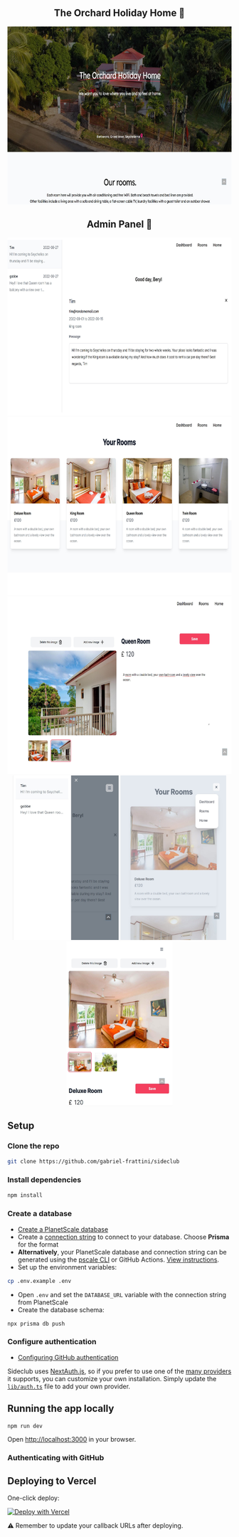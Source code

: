
<div align="center">
<h2 align="center">The Orchard Holiday Home &#127796;</h2>
<img src="https://github.com/gabriel-frattini/theOrchard/blob/main/src/images/showcase/theorchard.jpg" width="720" height="400" />


<h2 align="center">Admin Panel &#128272;</h2>

<img src="https://github.com/gabriel-frattini/theOrchard/blob/main/src/images/showcase/admin_index.jpg" width="720" height="400" object-fit="contain"/>
<img src="https://github.com/gabriel-frattini/theOrchard/blob/main/src/images/showcase/admin_rooms.jpg" width="720" height="400" object-fit="contain"/>
<img src="https://github.com/gabriel-frattini/theOrchard/blob/main/src/images/showcase/admin_roomslug.jpg" width="720" height="400" object-fit="contain"/>

<div>
<img src="https://github.com/gabriel-frattini/theOrchard/blob/main/src/images/showcase/admin_index_mobile.jpg" width="238" height="370" object-fit="contain"/>
<img src="https://github.com/gabriel-frattini/theOrchard/blob/main/src/images/showcase/admin_rooms_mobile.jpg" width="238" height="370" object-fit="contain"/>
<img src="https://github.com/gabriel-frattini/theOrchard/blob/main/src/images/showcase/admin_roomslug_mobile.jpg" width="238" height="370" object-fit="contain"/>

</div>
</div>

## Setup

### Clone the repo

```bash
git clone https://github.com/gabriel-frattini/sideclub
```

### Install dependencies

```bash
npm install
```

### Create a database

- [Create a PlanetScale database](https://docs.planetscale.com/tutorials/planetscale-quick-start-guide#create-a-database)
- Create a [connection string](https://docs.planetscale.com/concepts/connection-strings#creating-a-password) to connect to your database. Choose **Prisma** for the format
- **Alternatively**, your PlanetScale database and connection string can be generated using the [pscale CLI](https://github.com/planetscale/cli) or GitHub Actions. [View instructions](doc/pscale-actions-setup.md).
- Set up the environment variables:

```bash
cp .env.example .env
```

- Open `.env` and set the `DATABASE_URL` variable with the connection string from PlanetScale
- Create the database schema:

```bash
npx prisma db push
```

### Configure authentication

- [Configuring GitHub authentication](doc/github_setup.md)

Sideclub uses [NextAuth.js](https://next-auth.js.org/), so if you prefer to use one of the [many providers](https://next-auth.js.org/providers/) it supports, you can customize your own installation. Simply update the [`lib/auth.ts`](/lib/auth.ts#L11) file to add your own provider.

## Running the app locally

```bash
npm run dev
```

Open [http://localhost:3000](http://localhost:3000) in your browser.

### Authenticating with GitHub

## Deploying to Vercel

One-click deploy:

[![Deploy with Vercel](https://vercel.com/button)](https://vercel.com/new/clone?repository-url=https%3A%2F%2Fgithub.com%2Fplanetscale%2Fbeam)

⚠️ Remember to update your callback URLs after deploying.
